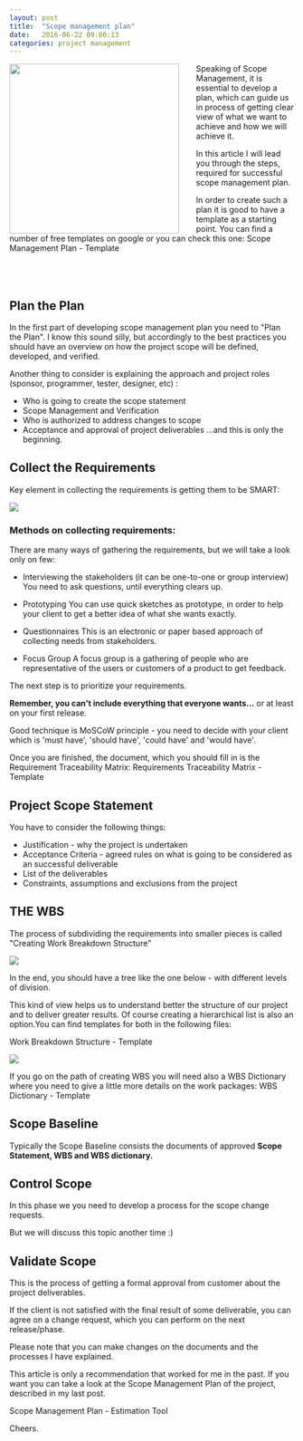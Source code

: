 ```yaml
---
layout: post
title:  "Scope management plan"
date:   2016-06-22 09:00:13
categories: project management
---
```


<img src="http://127.0.0.1:4000/thelillysblog/images/cartoon3_change.jpg" height="300" style="float:left; margin-right:30px">

Speaking of Scope Management, it is essential to develop a plan, which can guide us in process of getting clear view of what we want to achieve and how we will achieve it.

In this article I will lead you through the steps, required for successful scope management plan.

In order to create such a plan it is good to have a template as a starting point. You can find a number of free templates on google or you can check this one: Scope Management Plan - Template
<br><br><br><br>

## Plan the Plan

In the first part of developing scope management plan you need to "Plan the Plan". I know this sound silly, but accordingly to the best practices you should have an overview on how the project scope will be defined, developed, and verified.

Another thing to consider is explaining the approach and project roles (sponsor, programmer, tester, designer, etc) :

* Who is going to create the scope statement
* Scope Management and Verification
* Who is authorized to address changes to scope
* Acceptance and approval of project deliverables
...and this is only the beginning.

## Collect the Requirements

Key element in collecting the requirements is getting them to be SMART:

<img src="http://127.0.0.1:4000/thelillysblog/images/smart.jpg">


### Methods on collecting requirements:

There are many ways of gathering the requirements, but we will take a look only on few:

* Interviewing the stakeholders (it can be one-to-one or group interview)
You need to ask questions, until everything clears up.

* Prototyping 
You can use quick sketches as prototype, in order to help your client to get a better idea of what she wants exactly.

* Questionnaires
This is an electronic or paper based approach of collecting needs from stakeholders.

* Focus Group
A focus group is a gathering of people who are representative of the users or customers of a product to get feedback.

The next step is to prioritize your requirements.

**Remember, you can't include everything that everyone wants...** or at least on your first release.

Good technique is MoSCoW principle - you need to decide with your client which is 'must have', 'should have', 'could have' and 'would have'.

Once you are finished, the document, which you should fill in is the Requirement Traceability Matrix: Requirements Traceability Matrix - Template

## Project Scope Statement

You have to consider the following things:

* Justification - why the project is undertaken
* Acceptance Criteria - agreed rules on what is going to be considered as an successful deliverable
* List of the deliverables
* Constraints, assumptions and exclusions from the project

## THE WBS

The process of subdividing the requirements into smaller pieces is called "Creating Work Breakdown Structure"

<img src="http://127.0.0.1:4000/thelillysblog/images/wbs1.jpg">


In the end, you should have a tree like the one below - with different levels of division.

This kind of view helps us to understand better the structure of our project and to deliver greater results. Of course creating a hierarchical list is also an option.You can find templates for both in the following files:

Work Breakdown Structure - Template

<img src="http://127.0.0.1:4000/thelillysblog/images/wbs2.jpg">

If you go on the path of creating WBS you will need also a WBS Dictionary where you need to give a little more details on the work packages: WBS Dictionary - Template

## Scope Baseline

Typically the Scope Baseline consists the documents of approved **Scope Statement, WBS and WBS dictionary.**  

## Control Scope

In this phase we you need to develop a process for the scope change requests.

But we will discuss this topic another time :)

## Validate Scope

This is the process of getting a formal approval from customer about the project deliverables.

If the client is not satisfied with the final result of some deliverable, you can agree on a change request, which you can perform on the next release/phase.

Please note that you can make changes on the documents and the processes I have explained.

This article is only a recommendation that worked for me in the past. If you want you can take a look at the Scope Management Plan of the project, described in my last post.

Scope Management Plan - Estimation Tool

Cheers.





















